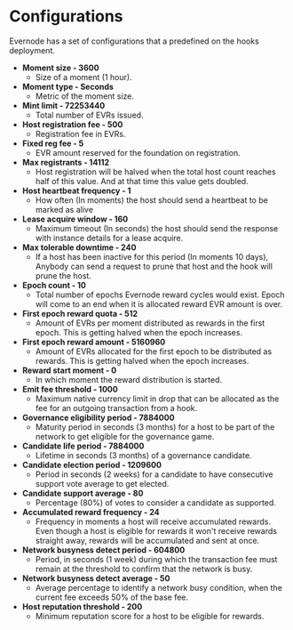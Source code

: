 # Configurations

Evernode has a set of configurations that a predefined on the hooks deployment.

- **Moment size - 3600**
  - Size of a moment (1 hour).
- **Moment type - Seconds**
  - Metric of the moment size.
- **Mint limit - 72253440**
  - Total number of EVRs issued.
- **Host registration fee - 500**
  - Registration fee in EVRs.
- **Fixed reg fee - 5**
  - EVR amount reserved for the foundation on registration.
- **Max registrants - 14112**
  - Host registration will be halved when the total host count reaches half of this value. And at that time this value gets doubled.
- **Host heartbeat frequency - 1**
  - How often (In moments) the host should send a heartbeat to be marked as alive
- **Lease acquire window - 160**
  - Maximum timeout (In seconds) the host should send the response with instance details for a lease acquire.
- **Max tolerable downtime - 240**
  - If a host has been inactive for this period (In moments 10 days), Anybody can send a request to prune that host and the hook will prune the host.
- **Epoch count - 10**
  - Total number of epochs Evernode reward cycles would exist. Epoch will come to an end when it is allocated reward EVR amount is over.
- **First epoch reward quota - 512**
  - Amount of EVRs per moment distributed as rewards in the first epoch. This is getting halved when the epoch increases.
- **First epoch reward amount - 5160960**
  - Amount of EVRs allocated for the first epoch to be distributed as rewards. This is getting halved when the epoch increases.
- **Reward start moment - 0**
  - In which moment the reward distribution is started.
- **Emit fee threshold - 1000**
  - Maximum native currency limit in drop that can be allocated as the fee for an outgoing transaction from a hook.
- **Governance eligibility period - 7884000**
  - Maturity period in seconds (3 months) for a host to be part of the network to get eligible for the governance game.
- **Candidate life period - 7884000**
  - Lifetime in seconds (3 months) of a governance candidate.
- **Candidate election period - 1209600**
  - Period in seconds (2 weeks) for a candidate to have consecutive support vote average to get elected.
- **Candidate support average - 80**
  - Percentage (80%) of votes to consider a candidate as supported.
- **Accumulated reward frequency - 24**
  - Frequency in moments a host will receive accumulated rewards. Even though a host is eligible for rewards it won't receive rewards straight away, rewards will be accumulated and sent at once.
- **Network busyness detect period - 604800**
  - Period, in seconds (1 week) during which the transaction fee must remain at the threshold to confirm that the network is busy.
- **Network busyness detect average - 50**
  - Average percentage to identify a network busy condition, when the current fee exceeds 50% of the base fee.
- **Host reputation threshold - 200**
  - Minimum reputation score for a host to be eligible for rewards.